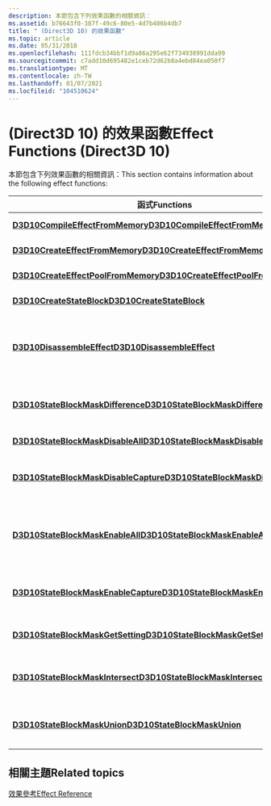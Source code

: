 ```yaml
---
description: 本節包含下列效果函數的相關資訊：
ms.assetid: b76643f0-387f-49c6-80e5-4d7b406b4db7
title: " (Direct3D 10) 的效果函數"
ms.topic: article
ms.date: 05/31/2018
ms.openlocfilehash: 111fdcb34bbf1d9a86a295e62f734938991dda99
ms.sourcegitcommit: c7add10d695482e1ceb72d62b8a4ebd84ea050f7
ms.translationtype: MT
ms.contentlocale: zh-TW
ms.lasthandoff: 01/07/2021
ms.locfileid: "104510624"
---
```

# <a name="effect-functions-direct3d-10"></a><span data-ttu-id="3a450-103"> (Direct3D 10) 的效果函數</span><span class="sxs-lookup"><span data-stu-id="3a450-103">Effect Functions (Direct3D 10)</span></span>

<span data-ttu-id="3a450-104">本節包含下列效果函數的相關資訊：</span><span class="sxs-lookup"><span data-stu-id="3a450-104">This section contains information about the following effect functions:</span></span>



| <span data-ttu-id="3a450-105">函式</span><span class="sxs-lookup"><span data-stu-id="3a450-105">Functions</span></span>                                                                      | <span data-ttu-id="3a450-106">Description</span><span class="sxs-lookup"><span data-stu-id="3a450-106">Description</span></span>                                                         |
|--------------------------------------------------------------------------------|---------------------------------------------------------------------|
| [<span data-ttu-id="3a450-107">**D3D10CompileEffectFromMemory**</span><span class="sxs-lookup"><span data-stu-id="3a450-107">**D3D10CompileEffectFromMemory**</span></span>](/windows/desktop/api/D3D10Effect/nf-d3d10effect-d3d10compileeffectfrommemory)           | <span data-ttu-id="3a450-108">編譯效果。</span><span class="sxs-lookup"><span data-stu-id="3a450-108">Compile an effect.</span></span>                                                  |
| [<span data-ttu-id="3a450-109">**D3D10CreateEffectFromMemory**</span><span class="sxs-lookup"><span data-stu-id="3a450-109">**D3D10CreateEffectFromMemory**</span></span>](/windows/desktop/api/D3D10Effect/nf-d3d10effect-d3d10createeffectfrommemory)             | <span data-ttu-id="3a450-110">建立效果。</span><span class="sxs-lookup"><span data-stu-id="3a450-110">Create an effect.</span></span>                                                   |
| [<span data-ttu-id="3a450-111">**D3D10CreateEffectPoolFromMemory**</span><span class="sxs-lookup"><span data-stu-id="3a450-111">**D3D10CreateEffectPoolFromMemory**</span></span>](/windows/desktop/api/D3D10Effect/nf-d3d10effect-d3d10createeffectpoolfrommemory)     | <span data-ttu-id="3a450-112">建立效果集區。</span><span class="sxs-lookup"><span data-stu-id="3a450-112">Create an effect pool.</span></span>                                              |
| [<span data-ttu-id="3a450-113">**D3D10CreateStateBlock**</span><span class="sxs-lookup"><span data-stu-id="3a450-113">**D3D10CreateStateBlock**</span></span>](/windows/desktop/api/D3D10Effect/nf-d3d10effect-d3d10createstateblock)                         | <span data-ttu-id="3a450-114">建立狀態欄塊。</span><span class="sxs-lookup"><span data-stu-id="3a450-114">Create a state block.</span></span>                                               |
| [<span data-ttu-id="3a450-115">**D3D10DisassembleEffect**</span><span class="sxs-lookup"><span data-stu-id="3a450-115">**D3D10DisassembleEffect**</span></span>](/windows/desktop/api/D3D10Effect/nf-d3d10effect-d3d10disassembleeffect)                       | <span data-ttu-id="3a450-116">將已編譯的效果分解為著色器元件指示。</span><span class="sxs-lookup"><span data-stu-id="3a450-116">Disassemble a compiled effect into shader assembly instructions.</span></span>    |
| [<span data-ttu-id="3a450-117">**D3D10StateBlockMaskDifference**</span><span class="sxs-lookup"><span data-stu-id="3a450-117">**D3D10StateBlockMaskDifference**</span></span>](/windows/desktop/api/D3D10Effect/nf-d3d10effect-d3d10stateblockmaskdifference)         | <span data-ttu-id="3a450-118">將兩個狀態欄塊遮罩與位 XOR 合併。</span><span class="sxs-lookup"><span data-stu-id="3a450-118">Combine two state-block masks with a bitwise XOR.</span></span>                   |
| [<span data-ttu-id="3a450-119">**D3D10StateBlockMaskDisableAll**</span><span class="sxs-lookup"><span data-stu-id="3a450-119">**D3D10StateBlockMaskDisableAll**</span></span>](/windows/desktop/api/D3D10Effect/nf-d3d10effect-d3d10stateblockmaskdisableall)         | <span data-ttu-id="3a450-120">停用狀態捕捉。</span><span class="sxs-lookup"><span data-stu-id="3a450-120">Disable state capturing.</span></span>                                            |
| [<span data-ttu-id="3a450-121">**D3D10StateBlockMaskDisableCapture**</span><span class="sxs-lookup"><span data-stu-id="3a450-121">**D3D10StateBlockMaskDisableCapture**</span></span>](/windows/desktop/api/D3D10Effect/nf-d3d10effect-d3d10stateblockmaskdisablecapture) | <span data-ttu-id="3a450-122">使用狀態欄塊遮罩來停用狀態捕捉。</span><span class="sxs-lookup"><span data-stu-id="3a450-122">Disable state capturing with a state-block mask.</span></span>                    |
| [<span data-ttu-id="3a450-123">**D3D10StateBlockMaskEnableAll**</span><span class="sxs-lookup"><span data-stu-id="3a450-123">**D3D10StateBlockMaskEnableAll**</span></span>](/windows/desktop/api/D3D10Effect/nf-d3d10effect-d3d10stateblockmaskenableall)           | <span data-ttu-id="3a450-124">啟用狀態欄塊遮罩來捕捉和套用所有狀態變數。</span><span class="sxs-lookup"><span data-stu-id="3a450-124">Enable a state-block mask to capture and apply all state variables.</span></span> |
| [<span data-ttu-id="3a450-125">**D3D10StateBlockMaskEnableCapture**</span><span class="sxs-lookup"><span data-stu-id="3a450-125">**D3D10StateBlockMaskEnableCapture**</span></span>](/windows/desktop/api/D3D10Effect/nf-d3d10effect-d3d10stateblockmaskenablecapture)   | <span data-ttu-id="3a450-126">啟用狀態欄塊遮罩中的狀態值範圍。</span><span class="sxs-lookup"><span data-stu-id="3a450-126">Enable a range of state values in a state block mask.</span></span>               |
| [<span data-ttu-id="3a450-127">**D3D10StateBlockMaskGetSetting**</span><span class="sxs-lookup"><span data-stu-id="3a450-127">**D3D10StateBlockMaskGetSetting**</span></span>](/windows/desktop/api/D3D10Effect/nf-d3d10effect-d3d10stateblockmaskgetsetting)         | <span data-ttu-id="3a450-128">取得狀態欄塊遮罩中的元素。</span><span class="sxs-lookup"><span data-stu-id="3a450-128">Get an element in a state-block mask.</span></span>                               |
| [<span data-ttu-id="3a450-129">**D3D10StateBlockMaskIntersect**</span><span class="sxs-lookup"><span data-stu-id="3a450-129">**D3D10StateBlockMaskIntersect**</span></span>](/windows/desktop/api/D3D10Effect/nf-d3d10effect-d3d10stateblockmaskintersect)           | <span data-ttu-id="3a450-130">結合兩個狀態欄塊遮罩與位 AND。</span><span class="sxs-lookup"><span data-stu-id="3a450-130">Combine two state-block masks with a bitwise AND.</span></span>                   |
| [<span data-ttu-id="3a450-131">**D3D10StateBlockMaskUnion**</span><span class="sxs-lookup"><span data-stu-id="3a450-131">**D3D10StateBlockMaskUnion**</span></span>](/windows/desktop/api/D3D10Effect/nf-d3d10effect-d3d10stateblockmaskunion)                   | <span data-ttu-id="3a450-132">結合兩個狀態欄塊遮罩與位 OR。</span><span class="sxs-lookup"><span data-stu-id="3a450-132">Combine two state-block masks with a bitwise OR.</span></span>                    |



 

## <a name="related-topics"></a><span data-ttu-id="3a450-133">相關主題</span><span class="sxs-lookup"><span data-stu-id="3a450-133">Related topics</span></span>

<dl> <dt>

[<span data-ttu-id="3a450-134">效果參考</span><span class="sxs-lookup"><span data-stu-id="3a450-134">Effect Reference</span></span>](d3d10-graphics-reference-effect.md)
</dt> </dl>

 

 



